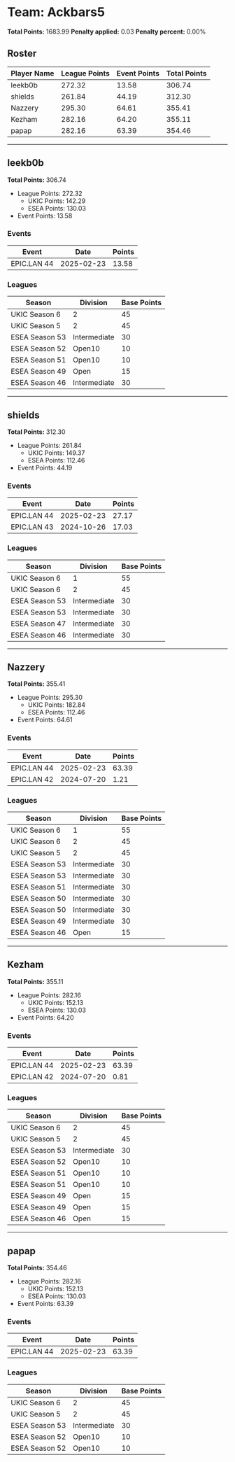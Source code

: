 # Team: Ackbars5

**Total Points:** 1683.99
**Penalty applied:** 0.03
**Penalty percent:** 0.00%

## Roster
| Player Name | League Points | Event Points | Total Points |
|-------------|--------------|--------------|-------------|
| leekb0b | 272.32 | 13.58 | 306.74 |
| shields | 261.84 | 44.19 | 312.30 |
| Nazzery | 295.30 | 64.61 | 355.41 |
| Kezham | 282.16 | 64.20 | 355.11 |
| papap | 282.16 | 63.39 | 354.46 |

---

## leekb0b

**Total Points:** 306.74

- League Points: 272.32
  - UKIC Points: 142.29
  - ESEA Points: 130.03
- Event Points: 13.58

### Events
| Event | Date | Points |
|-------|------|--------|
| EPIC.LAN 44 | 2025-02-23 | 13.58 |
### Leagues
| Season | Division | Base Points |
|--------|----------|-------------|
| UKIC Season 6 | 2 | 45 |
| UKIC Season 5 | 2 | 45 |
| ESEA Season 53 | Intermediate | 30 |
| ESEA Season 52 | Open10 | 10 |
| ESEA Season 51 | Open10 | 10 |
| ESEA Season 49 | Open | 15 |
| ESEA Season 46 | Intermediate | 30 |
---

## shields

**Total Points:** 312.30

- League Points: 261.84
  - UKIC Points: 149.37
  - ESEA Points: 112.46
- Event Points: 44.19

### Events
| Event | Date | Points |
|-------|------|--------|
| EPIC.LAN 44 | 2025-02-23 | 27.17 |
| EPIC.LAN 43 | 2024-10-26 | 17.03 |
### Leagues
| Season | Division | Base Points |
|--------|----------|-------------|
| UKIC Season 6 | 1 | 55 |
| UKIC Season 6 | 2 | 45 |
| ESEA Season 53 | Intermediate | 30 |
| ESEA Season 53 | Intermediate | 30 |
| ESEA Season 47 | Intermediate | 30 |
| ESEA Season 46 | Intermediate | 30 |
---

## Nazzery

**Total Points:** 355.41

- League Points: 295.30
  - UKIC Points: 182.84
  - ESEA Points: 112.46
- Event Points: 64.61

### Events
| Event | Date | Points |
|-------|------|--------|
| EPIC.LAN 44 | 2025-02-23 | 63.39 |
| EPIC.LAN 42 | 2024-07-20 | 1.21 |
### Leagues
| Season | Division | Base Points |
|--------|----------|-------------|
| UKIC Season 6 | 1 | 55 |
| UKIC Season 6 | 2 | 45 |
| UKIC Season 5 | 2 | 45 |
| ESEA Season 53 | Intermediate | 30 |
| ESEA Season 53 | Intermediate | 30 |
| ESEA Season 51 | Intermediate | 30 |
| ESEA Season 50 | Intermediate | 30 |
| ESEA Season 50 | Intermediate | 30 |
| ESEA Season 49 | Intermediate | 30 |
| ESEA Season 46 | Open | 15 |
---

## Kezham

**Total Points:** 355.11

- League Points: 282.16
  - UKIC Points: 152.13
  - ESEA Points: 130.03
- Event Points: 64.20

### Events
| Event | Date | Points |
|-------|------|--------|
| EPIC.LAN 44 | 2025-02-23 | 63.39 |
| EPIC.LAN 42 | 2024-07-20 | 0.81 |
### Leagues
| Season | Division | Base Points |
|--------|----------|-------------|
| UKIC Season 6 | 2 | 45 |
| UKIC Season 5 | 2 | 45 |
| ESEA Season 53 | Intermediate | 30 |
| ESEA Season 52 | Open10 | 10 |
| ESEA Season 51 | Open10 | 10 |
| ESEA Season 51 | Open10 | 10 |
| ESEA Season 49 | Open | 15 |
| ESEA Season 49 | Open | 15 |
| ESEA Season 46 | Open | 15 |
---

## papap

**Total Points:** 354.46

- League Points: 282.16
  - UKIC Points: 152.13
  - ESEA Points: 130.03
- Event Points: 63.39

### Events
| Event | Date | Points |
|-------|------|--------|
| EPIC.LAN 44 | 2025-02-23 | 63.39 |
### Leagues
| Season | Division | Base Points |
|--------|----------|-------------|
| UKIC Season 6 | 2 | 45 |
| UKIC Season 5 | 2 | 45 |
| ESEA Season 53 | Intermediate | 30 |
| ESEA Season 52 | Open10 | 10 |
| ESEA Season 52 | Open10 | 10 |